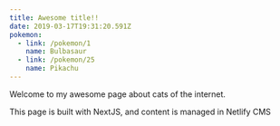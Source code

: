 ```yaml
---
title: Awesome title!!
date: 2019-03-17T19:31:20.591Z
pokemon:
  - link: /pokemon/1
    name: Bulbasaur
  - link: /pokemon/25
    name: Pikachu
---
```

Welcome to my awesome page about cats of the internet.

This page is built with NextJS, and content is managed in Netlify CMS